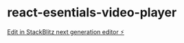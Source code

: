 # react-esentials-video-player

[Edit in StackBlitz next generation editor ⚡️](https://stackblitz.com/~/github.com/vanessamarely/react-esentials-video-player)